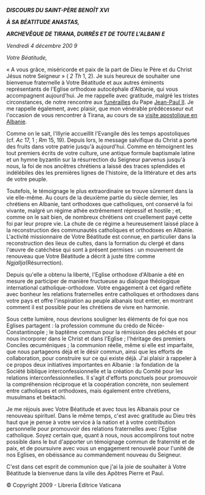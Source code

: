 ***DISCOURS DU SAINT-PÈRE BENOÎT XVI***

***À SA BÉATITUDE ANASTAS,***

***ARCHEVÊQUE DE TIRANA, DURRËS ET DE TOUTE L'ALBANI*** ***E***

*Vendredi 4 décembre 200* *9*

*Votre Béatitude,*

« A vous grâce, miséricorde et paix de la part de Dieu le Père et du Christ Jésus notre Seigneur » ( *2 Th* 1, 2). Je suis heureux de souhaiter une bienvenue fraternelle à Votre Béatitude et aux autres éminents représentants de l'Eglise orthodoxe autocéphale d'Albanie, qui vous accompagnent aujourd'hui. Je me rappelle avec gratitude, malgré les tristes circonstances, de notre rencontre aux [funérailles](http://www.vatican.va/gpII/documents/index_fr.htm#OBS%C3%88QUES%20DU%20SOUVERAIN%20PONTIFE%20JEAN-PAUL%20II%20(Vendredi,%208%20avril%202005)) du Pape [Jean-Paul II](/content/john-paul-ii/fr.html). Je me rappelle également, avec plaisir, que mon vénérable prédécesseur eut l'occasion de vous rencontrer à Tirana, au cours de sa [visite apostolique en Albanie](/content/john-paul-ii/fr/travels/sub_index1993/trav_albania.html).

Comme on le sait, l'Illyrie accueillit l'Evangile dès les temps apostoliques (cf. *Ac* 17, 1 ; *Rm* 15, 19). Depuis lors, le message salvifique du Christ a porté des fruits dans votre patrie jusqu'à aujourd'hui. Comme en témoignent les tout premiers écrits de votre culture, une antique formule baptismale latine et un hymne byzantin sur la résurrection du Seigneur parvenus jusqu'à nous, la foi de nos ancêtres chrétiens a laissé des traces splendides et indélébiles dès les premières lignes de l'histoire, de la littérature et des arts de votre peuple.

Toutefois, le témoignage le plus extraordinaire se trouve sûrement dans la vie elle-même. Au cours de la deuxième partie du siècle dernier, les chrétiens en Albanie, tant orthodoxes que catholiques, ont conservé la foi vivante, malgré un régime athée extrêmement répressif et hostile ; et, comme on le sait bien, de nombreux chrétiens ont cruellement payé cette foi par leur propre vie. La chute de ce régime a heureusement laissé place à la reconstruction des communautés catholiques et orthodoxes en Albanie. L'activité missionnaire de Votre Béatitude est connue, en particulier dans la reconstruction des lieux de cultes, dans la formation du clergé et dans l'œuvre de catéchèse qui sont à présent permises : un mouvement de renouveau que Votre Béatitude a décrit à juste titre comme *Ngjallja*(Résurrection).

Depuis qu'elle a obtenu la liberté, l'Eglise orthodoxe d'Albanie a été en mesure de participer de manière fructueuse au dialogue théologique international catholique-orthodoxe. Votre engagement à cet égard reflète avec bonheur les relations fraternelles entre catholiques et orthodoxes dans votre pays et offre l'inspiration au peuple albanais tout entier, en montrant comment il est possible pour les chrétiens de vivre en harmonie.

Sous cette lumière, nous devrions souligner les éléments de foi que nos Eglises partagent : la profession commune du crédo de Nicée-Constantinople ; le baptême commun pour la rémission des péchés et pour nous incorporer dans le Christ et dans l'Eglise ; l'héritage des premiers Conciles œcuméniques ; la communion réelle, même si elle est imparfaite, que nous partageons déjà et le désir commun, ainsi que les efforts de collaboration, pour construire sur ce qui existe déjà. J'ai plaisir à rappeler à ce propos deux initiatives importantes en Albanie : la fondation de la Société biblique interconfessionnelle et la création du Comité pour les relations interconfessionnelles. Il s'agit d'efforts ponctuels pour promouvoir la compréhension réciproque et la coopération concrète, non seulement entre catholiques et orthodoxes, mais également entre chrétiens, musulmans et bektachi.

Je me réjouis avec Votre Béatitude et avec tous les Albanais pour ce renouveau spirituel. Dans le même temps, c'est avec gratitude au Dieu très haut que je pense à votre service à la nation et à votre contribution personnelle pour promouvoir des relations fraternelles avec l'Eglise catholique. Soyez certain que, quant à nous, nous accomplirons tout notre possible dans le but d'apporter un témoignage commun de fraternité et de paix, et de poursuivre avec vous un engagement renouvelé pour l'unité de nos Eglises, en obéissance au commandement nouveau du Seigneur.

C'est dans cet esprit de communion que j'ai la joie de souhaiter à Votre Béatitude la bienvenue dans la ville des Apôtres Pierre et Paul.

© Copyright 2009 - Libreria Editrice Vaticana